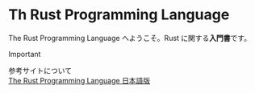 # Th Rust Programming Language

The Rust Programming Language へようこそ。Rust に関する**入門書**です。

> [!IMPORTANT]
> 参考サイトについて  
> [The Rust Programming Language 日本語版](https://doc.rust-jp.rs/book-ja/title-page.html)
